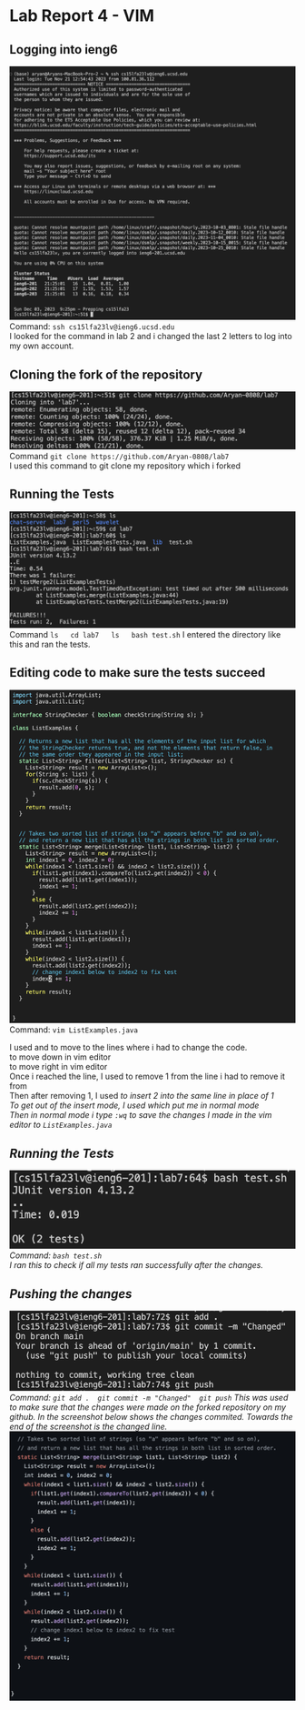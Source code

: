 # Lab Report 4 - VIM  
## Logging into ieng6  
![image](LoggingIn.png)
Command:  ```ssh cs15lfa23lv@ieng6.ucsd.edu```  
I looked for the command in lab 2 and i changed the last 2 letters to log into my own account.  

## Cloning the fork of the repository  
![image](GitClone.png)  
Command ```git clone https://github.com/Aryan-0808/lab7```  
I used this command to git clone my repository which i forked


## Running the Tests  
![image](runningTest.png)  
Command ```ls  
cd lab7  
ls  
bash test.sh```
I entered the directory like this and ran the tests.  
## Editing code to make sure the tests succeed  

![image](changedVim.png)  
Command:  ```vim ListExamples.java```

I used <k> and <l> to move to the lines where i had to change the code.  
<k> to move down in vim editor   
<l> to move right in vim editor  
Once i reached the line, I used <x> to remove 1 from the line i had to remove it from  
Then after removing 1, I used <i> to insert 2 into the same line in place of 1  
To get out of the insert mode, I used <ESC> which put me in normal mode  
Then in normal mode i type `:wq` to save the changes I made in the vim editor to `ListExamples.java`  
## Running the Tests  
![image](changedTest.png)  
Command:  ```bash test.sh```  
I ran this to check if all my tests ran successfully after the changes.  

## Pushing the changes  
![image](commitChanges.png)  
Command:  ```git add .  git commit -m "Changed"  git push```
This was used to make sure that the changes were made on the forked repository on my github. In the screenshot below shows the changes commited. Towards the end of the screenshot is the changed line.  
![image](changedCode.png)  
